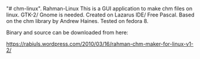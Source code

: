 "# chm-linux". 
Rahman-Linux This is a GUI application to make chm files on linux. GTK-2/ Gnome is needed. Created on Lazarus IDE/ Free Pascal. Based on the chm library by Andrew Haines.
Tested on fedora 8.

Binary and source can be downloaded from here:

https://rabiuls.wordpress.com/2010/03/16/rahman-chm-maker-for-linux-v1-2/